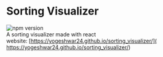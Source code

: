 # Sorting Visualizer
![npm version](https://img.shields.io/npm/v/npm)  
A sorting visualizer made with react  
website:  [https://yogeshwar24.github.io/sorting_visualizer/]( https://yogeshwar24.github.io/sorting_visualizer/)
